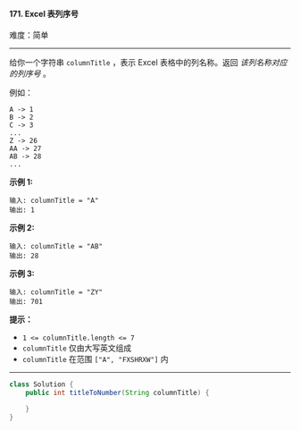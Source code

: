#### 171. Excel 表列序号

难度：简单

---

给你一个字符串 `columnTitle` ，表示 Excel 表格中的列名称。返回 _该列名称对应的列序号_ 。

例如：

```
A -> 1
B -> 2
C -> 3
...
Z -> 26
AA -> 27
AB -> 28 
...
```

**示例 1:**

```
输入: columnTitle = "A"
输出: 1
```

**示例 2:**

```
输入: columnTitle = "AB"
输出: 28
```

**示例 3:**

```
输入: columnTitle = "ZY"
输出: 701
```

**提示：**

*   `1 <= columnTitle.length <= 7`
*   `columnTitle` 仅由大写英文组成
*   `columnTitle` 在范围 `["A", "FXSHRXW"]` 内

---



```Java
class Solution {
    public int titleToNumber(String columnTitle) {

    }
}
```